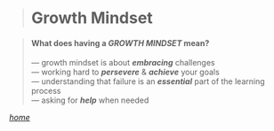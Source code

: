 > # Growth Mindset

> #### What does having a ***GROWTH MINDSET*** mean?
>
> &mdash; growth mindset is about ***embracing*** challenges   
> &mdash; working hard to ***persevere*** & ***achieve*** your goals   
> &mdash; understanding that failure is an ***essential*** part of the learning process   
> &mdash; asking for ***help*** when needed   
>

[*home*](README.md)
